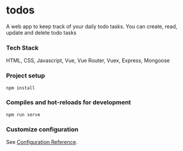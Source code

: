 # todos

A web app to keep track of your daily todo tasks. You can create, read, update and delete todo tasks

### Tech Stack

HTML, CSS, Javascript, Vue, Vue Router, Vuex, Express, Mongoose

### Project setup

```
npm install
```

### Compiles and hot-reloads for development

```
npm run serve
```

### Customize configuration

See [Configuration Reference](https://cli.vuejs.org/config/).

